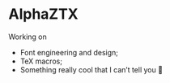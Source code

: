 # AlphaZTX

Working on

- Font engineering and design;
- TeX macros;
- Something really cool that I can’t tell you 🤪

